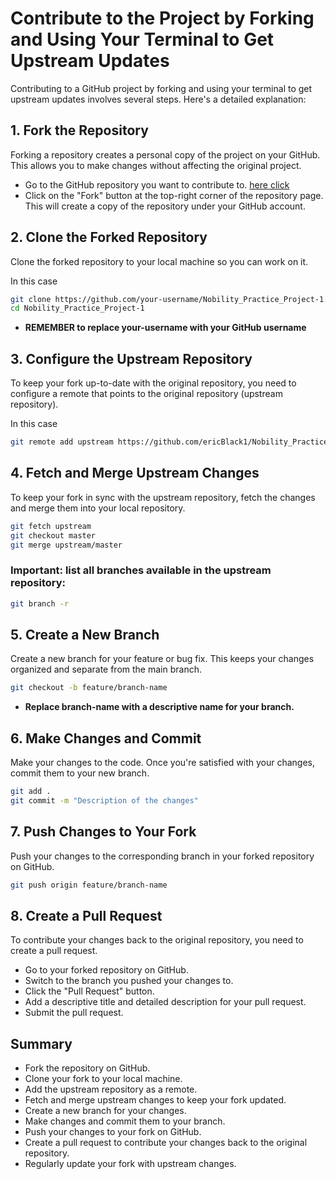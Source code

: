 # Contribute to the Project by Forking and Using Your Terminal to Get Upstream Updates

Contributing to a GitHub project by forking and using your terminal to get upstream updates involves several steps. Here's a detailed explanation:

## 1. Fork the Repository
Forking a repository creates a personal copy of the project on your GitHub. This allows you to make changes without affecting the original project.

- Go to the GitHub repository you want to contribute to. [here click](https://github.com/ericBlack1/Nobility_Practice_Project-1)
- Click on the "Fork" button at the top-right corner of the repository page.
This will create a copy of the repository under your GitHub account.

## 2. Clone the Forked Repository
Clone the forked repository to your local machine so you can work on it.

In this case
```sh
git clone https://github.com/your-username/Nobility_Practice_Project-1.git
cd Nobility_Practice_Project-1
```
- **REMEMBER to replace your-username with your GitHub username**

## 3. Configure the Upstream Repository
To keep your fork up-to-date with the original repository, you need to configure a remote that points to the original repository (upstream repository).

In this case
```sh
git remote add upstream https://github.com/ericBlack1/Nobility_Practice_Project-1.git
```

## 4. Fetch and Merge Upstream Changes
To keep your fork in sync with the upstream repository, fetch the changes and merge them into your local repository.

```sh
git fetch upstream
git checkout master
git merge upstream/master
```

### Important: list all branches available in the upstream repository:

```sh
git branch -r
```

## 5. Create a New Branch
Create a new branch for your feature or bug fix. This keeps your changes organized and separate from the main branch.

```sh
git checkout -b feature/branch-name
```
- **Replace branch-name with a descriptive name for your branch.**

## 6. Make Changes and Commit
Make your changes to the code. Once you're satisfied with your changes, commit them to your new branch.

```sh
git add .
git commit -m "Description of the changes"
```

## 7. Push Changes to Your Fork
Push your changes to the corresponding branch in your forked repository on GitHub.

```sh
git push origin feature/branch-name
```

## 8. Create a Pull Request
To contribute your changes back to the original repository, you need to create a pull request.

- Go to your forked repository on GitHub.
- Switch to the branch you pushed your changes to.
- Click the "Pull Request" button.
- Add a descriptive title and detailed description for your pull request.
- Submit the pull request.
  
## Summary
- Fork the repository on GitHub.
- Clone your fork to your local machine.
- Add the upstream repository as a remote.
- Fetch and merge upstream changes to keep your fork updated.
- Create a new branch for your changes.
- Make changes and commit them to your branch.
- Push your changes to your fork on GitHub.
- Create a pull request to contribute your changes back to the original repository.
- Regularly update your fork with upstream changes.

